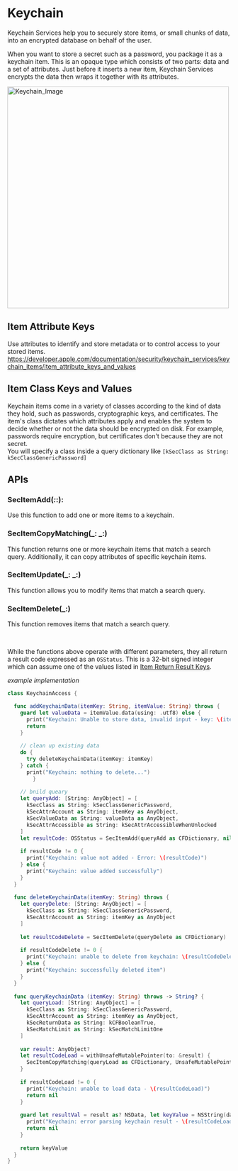 # Keychain

Keychain Services help you to securely store items, or small chunks of data, into an encrypted database on behalf of the user.  

When you want to store a secret such as a password, you package it as a keychain item. This is an opaque type which consists of two parts: data and a set of attributes. Just before it inserts a new item, Keychain Services encrypts the data then wraps it together with its attributes.  

<img width="500" alt="Keychain_Image" src="https://user-images.githubusercontent.com/98417271/217373757-1ac14685-b351-4578-8f30-a8d4e4619037.png">

<br>

## Item Attribute Keys
Use attributes to identify and store metadata or to control access to your stored items. 
https://developer.apple.com/documentation/security/keychain_services/keychain_items/item_attribute_keys_and_values

## Item Class Keys and Values
Keychain items come in a variety of classes according to the kind of data they hold, such as passwords, cryptographic keys, and certificates. The item's class dictates which attributes apply and enables the system to decide whether or not the data should be encrypted on disk. For example, passwords require encryption, but certificates don't because they are not secret.  
You will specify a class inside a query dictionary like `[kSecClass as String: kSecClassGenericPassword]`


## APIs

### SecItemAdd(_:_:): 
Use this function to add one or more items to a keychain.
### SecItemCopyMatching(_: _:)
This function returns one or more keychain items that match a search query. Additionally, it can copy attributes of specific keychain items.
### SecItemUpdate(_: _:)
This function allows you to modify items that match a search query.
### SecItemDelete(_:)
This function removes items that match a search query.

<br>

While the functions above operate with different parameters, they all return a result code expressed as an `OSStatus`. This is a 32-bit signed integer which can assume one of the values listed in [Item Return Result Keys](https://developer.apple.com/documentation/security/1542001-security_framework_result_codes).

*example implementation*
```swift
class KeychainAccess {

  func addKeychainData(itemKey: String, itemValue: String) throws {
    guard let valueData = itemValue.data(using: .utf8) else {
      print("Keychain: Unable to store data, invalid input - key: \(itemKey), value: \(itemValue)")
      return
    }
    
    // clean up existing data
    do {
      try deleteKeychainData(itemKey: itemKey)
    } catch {
      print("Keychain: nothing to delete...")
		}
    
    // bnild queary
    let queryAdd: [String: AnyObject] = [
      kSecClass as String: kSecClassGenericPassword,
      kSecAttrAccount as String: itemKey as AnyObject,
      kSecValueData as String: valueData as AnyObject,
      kSecAttrAccessible as String: kSecAttrAccessibleWhenUnlocked
    ]
    let resultCode: OSStatus = SecItemAdd(queryAdd as CFDictionary, nil)
		
    if resultCode != 0 {
      print("Keychain: value not added - Error: \(resultCode)")
    } else {
      print("Keychain: value added successfully")
    }
  }
  
  func deleteKeychainData(itemKey: String) throws {
    let queryDelete: [String: AnyObject] = [
      kSecClass as String: kSecClassGenericPassword,
      kSecAttrAccount as String: itemKey as AnyObject
    ]
    
    let resultCodeDelete = SecItemDelete(queryDelete as CFDictionary)
		
    if resultCodeDelete != 0 {
      print("Keychain: unable to delete from keychain: \(resultCodeDelete)")
    } else {
      print("Keychain: successfully deleted item")
    }
  }
	
  func queryKeychainData (itemKey: String) throws -> String? {
    let queryLoad: [String: AnyObject] = [
      kSecClass as String: kSecClassGenericPassword,
      kSecAttrAccount as String: itemKey as AnyObject,
      kSecReturnData as String: kCFBooleanTrue,
      kSecMatchLimit as String: kSecMatchLimitOne
    ]
    
    var result: AnyObject?
    let resultCodeLoad = withUnsafeMutablePointer(to: &result) {
      SecItemCopyMatching(queryLoad as CFDictionary, UnsafeMutablePointer($0))
    }
		
    if resultCodeLoad != 0 {
      print("Keychain: unable to load data - \(resultCodeLoad)")
      return nil
    }
    
    guard let resultVal = result as? NSData, let keyValue = NSString(data: resultVal as Data, encoding: String.Encoding.utf8.rawValue) as String? else {
      print("Keychain: error parsing keychain result - \(resultCodeLoad)")
      return nil
    }
    
    return keyValue
  }
}

```
